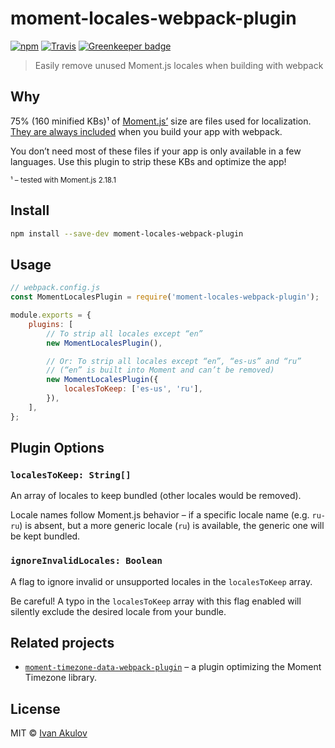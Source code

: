 # moment-locales-webpack-plugin

[![npm](https://img.shields.io/npm/v/moment-locales-webpack-plugin.svg)](https://www.npmjs.com/package/moment-locales-webpack-plugin) [![Travis](https://img.shields.io/travis/iamakulov/moment-locales-webpack-plugin.svg)](https://travis-ci.org/iamakulov/moment-locales-webpack-plugin) [![Greenkeeper badge](https://badges.greenkeeper.io/iamakulov/moment-locales-webpack-plugin.svg)](https://greenkeeper.io/)

> Easily remove unused Moment.js locales when building with webpack

## Why

75% (160 minified KBs)¹ of [Moment.js’](https://github.com/moment/moment) size are files used for localization. [They are always included](https://iamakulov.com/notes/webpack-front-end-size-caching/#moment-js) when you build your app with webpack.

You don’t need most of these files if your app is only available in a few languages. Use this plugin to strip these KBs and optimize the app!

<small>¹ – tested with Moment.js 2.18.1</small>

## Install

```sh
npm install --save-dev moment-locales-webpack-plugin
```

## Usage

```js
// webpack.config.js
const MomentLocalesPlugin = require('moment-locales-webpack-plugin');

module.exports = {
    plugins: [
        // To strip all locales except “en”
        new MomentLocalesPlugin(),

        // Or: To strip all locales except “en”, “es-us” and “ru”
        // (“en” is built into Moment and can’t be removed)
        new MomentLocalesPlugin({
            localesToKeep: ['es-us', 'ru'],
        }),
    ],
};
```

## Plugin Options

### **`localesToKeep: String[]`**

An array of locales to keep bundled (other locales would be removed).

Locale names follow Moment.js behavior – if a specific locale name (e.g. `ru-ru`) is absent, but a more generic locale (`ru`) is available, the generic one will be kept bundled.

### **`ignoreInvalidLocales: Boolean`**

A flag to ignore invalid or unsupported locales in the `localesToKeep` array.

Be careful! A typo in the `localesToKeep` array with this flag enabled will silently exclude the desired locale from your bundle.

## Related projects

* [`moment-timezone-data-webpack-plugin`](https://github.com/gilmoreorless/moment-timezone-data-webpack-plugin) – a plugin optimizing the Moment Timezone library.

## License

MIT © <a href="https://iamakulov.com">Ivan Akulov</a>
